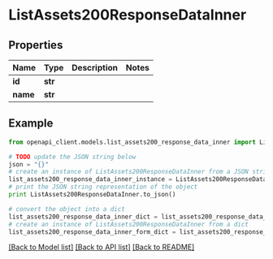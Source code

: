 # ListAssets200ResponseDataInner


## Properties
Name | Type | Description | Notes
------------ | ------------- | ------------- | -------------
**id** | **str** |  | 
**name** | **str** |  | 

## Example

```python
from openapi_client.models.list_assets200_response_data_inner import ListAssets200ResponseDataInner

# TODO update the JSON string below
json = "{}"
# create an instance of ListAssets200ResponseDataInner from a JSON string
list_assets200_response_data_inner_instance = ListAssets200ResponseDataInner.from_json(json)
# print the JSON string representation of the object
print ListAssets200ResponseDataInner.to_json()

# convert the object into a dict
list_assets200_response_data_inner_dict = list_assets200_response_data_inner_instance.to_dict()
# create an instance of ListAssets200ResponseDataInner from a dict
list_assets200_response_data_inner_form_dict = list_assets200_response_data_inner.from_dict(list_assets200_response_data_inner_dict)
```
[[Back to Model list]](../README.md#documentation-for-models) [[Back to API list]](../README.md#documentation-for-api-endpoints) [[Back to README]](../README.md)


